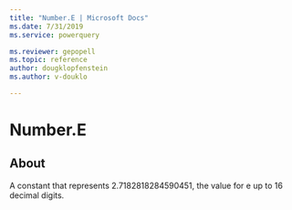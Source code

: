 ```yaml
---
title: "Number.E | Microsoft Docs"
ms.date: 7/31/2019
ms.service: powerquery

ms.reviewer: gepopell
ms.topic: reference
author: dougklopfenstein
ms.author: v-douklo

---
```

# Number.E

  
## About  
A constant that represents 2.7182818284590451, the value for e up to 16 decimal digits.
  
